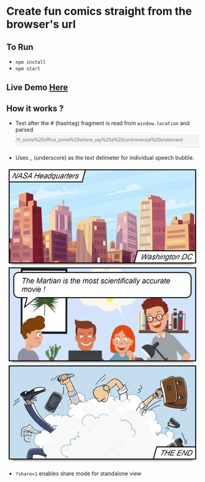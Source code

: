 # Create fun comics straight from the browser's url


## To Run
* `npm install`
* `npm start`

## Live Demo <a href="https://app.siddharthakumar.com/comic/">Here </a>

## How it works ?

* Text after the <bold>#</bold> (hashtag) fragment is read from `window.location` and parsed
<img src="./assets/url.png"></img>

* Uses <bold>_</bold> (underscore) as the text delimeter for individual speech bubble.
<img src="./assets/example-min.png">

* `?share=1` enables share mode for standalone view